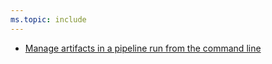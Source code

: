```yaml
---
ms.topic: include
---
```


- [Manage artifacts in a pipeline run from the command line](#manage-artifacts-in-a-pipeline-run-from-the-command-line)
